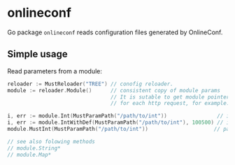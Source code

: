 # onlineconf

Go package `onlineconf` reads configuration files generated by OnlineConf.

## Simple usage

Read parameters from a module:
```go
reloader := MustReloader("TREE") // conofig reloader.
module := reloader.Module()      // consistent copy of module params
                                 // It is sutable to get module pointer by this method
                                 // for each http request, for example.

i, err := module.Int(MustParamPath("/path/to/int"))                // i contains value
i, err := module.IntWithDef(MustParamPath("/path/to/int"), 100500) // i contains value. if no such key in config i will be set to 100500
module.MustInt(MustParamPath("/path/to/int"))                     // panics if no such key in config

// see also folowing methods
// module.String*
// module.Map*
```
